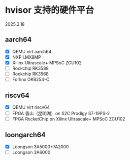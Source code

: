 # hvisor 支持的硬件平台

2025.3.18

## aarch64

- [x] QEMU virt aarch64
- [x] NXP i.MX8MP
- [x] Xilinx Ultrascale+ MPSoC ZCU102
- [ ] Rockchip RK3588
- [ ] Rockchip RK3568
- [ ] Forlinx OK6254-C

## riscv64

- [x] QEMU virt riscv64
- [ ] FPGA 香山（昆明湖）on S2C Prodigy S7-19PS-2
- [ ] FPGA  RocketChip on Xilinx Ultrascale+ MPSoC ZCU102

## loongarch64

- [x] Loongson 3A5000+7A2000
- [ ] Loongson 3A6000
